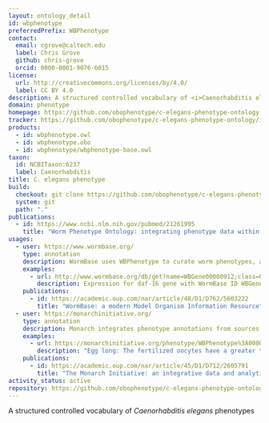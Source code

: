 ```yaml
---
layout: ontology_detail
id: wbphenotype
preferredPrefix: WBPhenotype
contact:
  email: cgrove@caltech.edu
  label: Chris Grove
  github: chris-grove
  orcid: 0000-0001-9076-6015
license:
  url: http://creativecommons.org/licenses/by/4.0/
  label: CC BY 4.0
description: A structured controlled vocabulary of <i>Caenorhabditis elegans</i> phenotypes
domain: phenotype
homepage: https://github.com/obophenotype/c-elegans-phenotype-ontology
tracker: https://github.com/obophenotype/c-elegans-phenotype-ontology/issues
products:
  - id: wbphenotype.owl
  - id: wbphenotype.obo
  - id: wbphenotype/wbphenotype-base.owl
taxon:
  id: NCBITaxon:6237
  label: Caenorhabditis
title: C. elegans phenotype
build:
  checkout: git clone https://github.com/obophenotype/c-elegans-phenotype-ontology.git
  system: git
  path: "."
publications:
  - id: https://www.ncbi.nlm.nih.gov/pubmed/21261995
    title: "Worm Phenotype Ontology: integrating phenotype data within and beyond the C. elegans community."
usages:
  - user: https://www.wormbase.org/
    type: annotation
    description: WormBase uses WBPhenotype to curate worm phenotypes, and to allow search and indexing on the WormBase site
    examples:
      - url: http://www.wormbase.org/db/get?name=WBGene00000912;class=Gene;widget=expression
        description: Expression for daf-16 gene with WormBase ID WBGene00000912.
    publications:
      - id: https://academic.oup.com/nar/article/48/D1/D762/5603222
        title: "WormBase: a modern Model Organism Information Resource"
  - user: https://monarchinitiative.org/
    type: annotation
    description: Monarch integrates phenotype annotations from sources such as WormBase, and allows for querying using the WBPhenotype ontology.
    examples:
      - url: https://monarchinitiative.org/phenotype/WBPhenotype%3A0000370
        description: "Egg long: The fertilized oocytes have a greater than standard length measured end to end compared to control."
    publications:
      - id: https://academic.oup.com/nar/article/45/D1/D712/2605791
        title: "The Monarch Initiative: an integrative data and analytic platform connecting phenotypes to genotypes across species "
activity_status: active
repository: https://github.com/obophenotype/c-elegans-phenotype-ontology
---
```


A structured controlled vocabulary of <i>Caenorhabditis elegans</i> phenotypes
